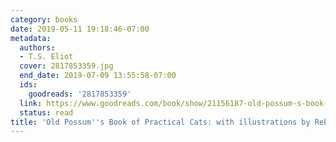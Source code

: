```yaml
---
category: books
date: 2019-05-11 19:18:46-07:00
metadata:
  authors:
  - T.S. Eliot
  cover: 2817853359.jpg
  end_date: 2019-07-09 13:55:58-07:00
  ids:
    goodreads: '2817853359'
  link: https://www.goodreads.com/book/show/21156187-old-possum-s-book-of-practical-cats
  status: read
title: 'Old Possum''s Book of Practical Cats: with illustrations by Rebecca Ashdown'
---
```


